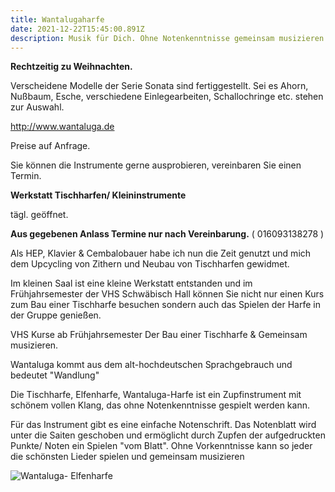 ```yaml
---
title: Wantalugaharfe
date: 2021-12-22T15:45:00.891Z
description: Musik für Dich. Ohne Notenkenntnisse gemeinsam musizieren.
---
```

**Rechtzeitig zu Weihnachten.**

Verscheidene Modelle der Serie Sonata sind fertiggestellt. Sei es Ahorn, Nußbaum, Esche, verschiedene Einlegearbeiten, Schallochringe etc. stehen zur Auswahl.

http://www.wantaluga.de

Preise auf Anfrage.

Sie können die Instrumente gerne ausprobieren, vereinbaren Sie einen Termin.

**Werkstatt Tischharfen/ Kleininstrumente** 

tägl. geöffnet.

**Aus gegebenen Anlass Termine nur nach Vereinbarung.** ( 016093138278 )

Als HEP, Klavier & Cembalobauer habe ich nun die Zeit genutzt und mich dem Upcycling von Zithern und Neubau von Tischharfen gewidmet.

Im kleinen Saal ist eine kleine Werkstatt entstanden und im Frühjahrsemester der VHS Schwäbisch Hall können Sie nicht nur einen Kurs zum Bau einer Tischharfe besuchen sondern auch das Spielen der Harfe in der Gruppe genießen.

VHS Kurse ab Frühjahrsemester  Der Bau einer Tischharfe & Gemeinsam musizieren.

Wantaluga kommt aus dem alt-hochdeutschen Sprachgebrauch und bedeutet "Wandlung"

Die Tischharfe, Elfenharfe, Wantaluga-Harfe ist ein Zupfinstrument mit schönem vollen Klang, das ohne Notenkenntnisse gespielt werden kann.

Für das Instrument gibt es eine einfache Notenschrift. Das Notenblatt wird unter die Saiten geschoben und ermöglicht durch Zupfen der aufgedruckten Punkte/ Noten ein Spielen "vom Blatt". Ohne Vorkenntnisse kann so jeder die schönsten Lieder spielen und gemeinsam musizieren

![Wantaluga- Elfenharfe](/assets/img_0459.jpg "Wantaluga-Elfenharfe ")